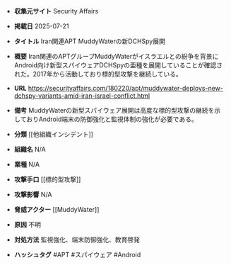 - **収集元サイト**
Security Affairs

- **掲載日**
2025-07-21

- **タイトル**
Iran関連APT MuddyWaterの新DCHSpy展開

- **概要**
Iran関連のAPTグループMuddyWaterがイスラエルとの紛争を背景にAndroid向け新型スパイウェアDCHSpyの亜種を展開していることが確認された。2017年から活動しており標的型攻撃を継続している。

- **URL**
https://securityaffairs.com/180220/apt/muddywater-deploys-new-dchspy-variants-amid-iran-israel-conflict.html

- **備考**
MuddyWaterの新型スパイウェア展開は高度な標的型攻撃の継続を示しておりAndroid端末の防御強化と監視体制の強化が必要である。

- **分類**
[[他組織インシデント]]

- **組織名**
N/A

- **業種**
N/A

- **攻撃手口**
[[標的型攻撃]]

- **攻撃影響**
N/A

- **脅威アクター**
[[MuddyWater]]

- **原因**
不明

- **対処方法**
監視強化、端末防御強化、教育啓発

- **ハッシュタグ**
#APT #スパイウェア #Android
